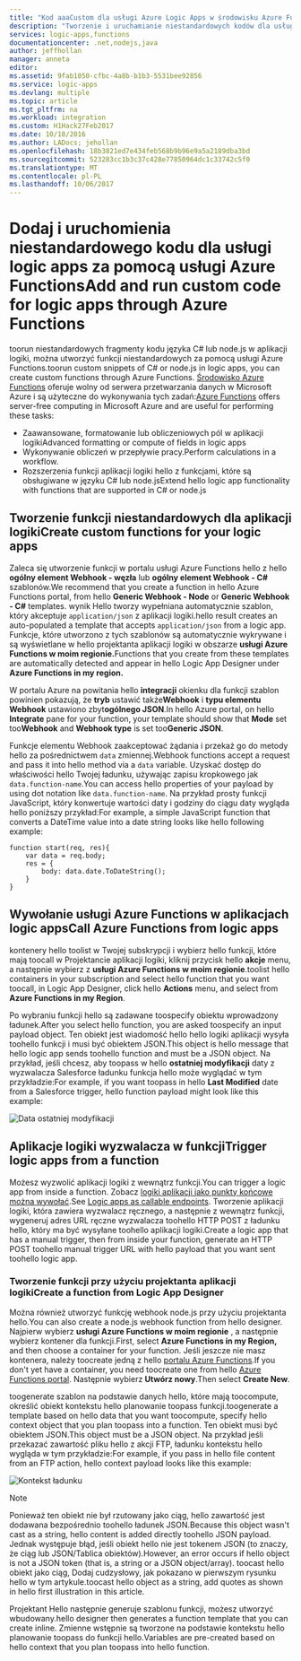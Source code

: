 ```yaml
---
title: "Kod aaaCustom dla usługi Azure Logic Apps w środowisku Azure Functions | Dokumentacja firmy Microsoft"
description: "Tworzenie i uruchamianie niestandardowych kodów dla usługi Azure Logic Apps w środowisku Azure Functions"
services: logic-apps,functions
documentationcenter: .net,nodejs,java
author: jeffhollan
manager: anneta
editor: 
ms.assetid: 9fab1050-cfbc-4a8b-b1b3-5531bee92856
ms.service: logic-apps
ms.devlang: multiple
ms.topic: article
ms.tgt_pltfrm: na
ms.workload: integration
ms.custom: H1Hack27Feb2017
ms.date: 10/18/2016
ms.author: LADocs; jehollan
ms.openlocfilehash: 18b3821ed7e434feb568b9b96e9a5a2189dba3bd
ms.sourcegitcommit: 523283cc1b3c37c428e77850964dc1c33742c5f0
ms.translationtype: MT
ms.contentlocale: pl-PL
ms.lasthandoff: 10/06/2017
---
```

# <a name="add-and-run-custom-code-for-logic-apps-through-azure-functions"></a><span data-ttu-id="1a9fa-103">Dodaj i uruchomienia niestandardowego kodu dla usługi logic apps za pomocą usługi Azure Functions</span><span class="sxs-lookup"><span data-stu-id="1a9fa-103">Add and run custom code for logic apps through Azure Functions</span></span>

<span data-ttu-id="1a9fa-104">toorun niestandardowych fragmenty kodu języka C# lub node.js w aplikacji logiki, można utworzyć funkcji niestandardowych za pomocą usługi Azure Functions.</span><span class="sxs-lookup"><span data-stu-id="1a9fa-104">toorun custom snippets of C# or node.js in logic apps, you can create custom functions through Azure Functions.</span></span> 
<span data-ttu-id="1a9fa-105">[Środowisko Azure Functions](../azure-functions/functions-overview.md) oferuje wolny od serwera przetwarzania danych w Microsoft Azure i są użyteczne do wykonywania tych zadań:</span><span class="sxs-lookup"><span data-stu-id="1a9fa-105">[Azure Functions](../azure-functions/functions-overview.md) offers server-free computing in Microsoft Azure and are useful for performing these tasks:</span></span>

* <span data-ttu-id="1a9fa-106">Zaawansowane, formatowanie lub obliczeniowych pól w aplikacji logiki</span><span class="sxs-lookup"><span data-stu-id="1a9fa-106">Advanced formatting or compute of fields in logic apps</span></span>
* <span data-ttu-id="1a9fa-107">Wykonywanie obliczeń w przepływie pracy.</span><span class="sxs-lookup"><span data-stu-id="1a9fa-107">Perform calculations in a workflow.</span></span>
* <span data-ttu-id="1a9fa-108">Rozszerzenia funkcji aplikacji logiki hello z funkcjami, które są obsługiwane w języku C# lub node.js</span><span class="sxs-lookup"><span data-stu-id="1a9fa-108">Extend hello logic app functionality with functions that are supported in C# or node.js</span></span>

## <a name="create-custom-functions-for-your-logic-apps"></a><span data-ttu-id="1a9fa-109">Tworzenie funkcji niestandardowych dla aplikacji logiki</span><span class="sxs-lookup"><span data-stu-id="1a9fa-109">Create custom functions for your logic apps</span></span>

<span data-ttu-id="1a9fa-110">Zaleca się utworzenie funkcji w portalu usługi Azure Functions hello z hello **ogólny element Webhook - węzła** lub **ogólny element Webhook - C#** szablonów.</span><span class="sxs-lookup"><span data-stu-id="1a9fa-110">We recommend that you create a function in hello Azure Functions portal, from hello **Generic Webhook - Node** or **Generic Webhook - C#** templates.</span></span> <span data-ttu-id="1a9fa-111">wynik Hello tworzy wypełniana automatycznie szablon, który akceptuje `application/json` z aplikacji logiki.</span><span class="sxs-lookup"><span data-stu-id="1a9fa-111">hello result creates an auto-populated a template that accepts `application/json` from a logic app.</span></span> <span data-ttu-id="1a9fa-112">Funkcje, które utworzono z tych szablonów są automatycznie wykrywane i są wyświetlane w hello projektanta aplikacji logiki w obszarze **usługi Azure Functions w moim regionie.**</span><span class="sxs-lookup"><span data-stu-id="1a9fa-112">Functions that you create from these templates are automatically detected and appear in hello Logic App Designer under **Azure Functions in my region.**</span></span>

<span data-ttu-id="1a9fa-113">W portalu Azure na powitania hello **integracji** okienku dla funkcji szablon powinien pokazują, że **tryb** ustawić także**Webhook** i **typu elementu Webhook** ustawiono zbyt**ogólnego JSON**.</span><span class="sxs-lookup"><span data-stu-id="1a9fa-113">In hello Azure portal, on hello **Integrate** pane for your function, your template should show that **Mode** set too**Webhook** and **Webhook type** is set too**Generic JSON**.</span></span> 

<span data-ttu-id="1a9fa-114">Funkcje elementu Webhook zaakceptować żądania i przekaż go do metody hello za pośrednictwem `data` zmiennej.</span><span class="sxs-lookup"><span data-stu-id="1a9fa-114">Webhook functions accept a request and pass it into hello method via a `data` variable.</span></span> <span data-ttu-id="1a9fa-115">Uzyskać dostęp do właściwości hello Twojej ładunku, używając zapisu kropkowego jak `data.function-name`.</span><span class="sxs-lookup"><span data-stu-id="1a9fa-115">You can access hello properties of your payload by using dot notation like `data.function-name`.</span></span> <span data-ttu-id="1a9fa-116">Na przykład prosty funkcji JavaScript, który konwertuje wartości daty i godziny do ciągu daty wygląda hello poniższy przykład:</span><span class="sxs-lookup"><span data-stu-id="1a9fa-116">For example, a simple JavaScript function that converts a DateTime value into a date string looks like hello following example:</span></span>

```
function start(req, res){
    var data = req.body;
    res = {
        body: data.date.ToDateString();
    }
}
```

## <a name="call-azure-functions-from-logic-apps"></a><span data-ttu-id="1a9fa-117">Wywołanie usługi Azure Functions w aplikacjach logic apps</span><span class="sxs-lookup"><span data-stu-id="1a9fa-117">Call Azure Functions from logic apps</span></span>

<span data-ttu-id="1a9fa-118">kontenery hello toolist w Twojej subskrypcji i wybierz hello funkcji, które mają toocall w Projektancie aplikacji logiki, kliknij przycisk hello **akcje** menu, a następnie wybierz z **usługi Azure Functions w moim regionie**.</span><span class="sxs-lookup"><span data-stu-id="1a9fa-118">toolist hello containers in your subscription and select hello function that you want toocall, in Logic App Designer, click hello **Actions** menu, and select from **Azure Functions in my Region**.</span></span>

<span data-ttu-id="1a9fa-119">Po wybraniu funkcji hello są zadawane toospecify obiektu wprowadzony ładunek.</span><span class="sxs-lookup"><span data-stu-id="1a9fa-119">After you select hello function, you are asked toospecify an input payload object.</span></span> <span data-ttu-id="1a9fa-120">Ten obiekt jest wiadomość hello hello logiki aplikacji wysyła toohello funkcji i musi być obiektem JSON.</span><span class="sxs-lookup"><span data-stu-id="1a9fa-120">This object is hello message that hello logic app sends toohello function and must be a JSON object.</span></span> <span data-ttu-id="1a9fa-121">Na przykład, jeśli chcesz, aby toopass w hello **ostatniej modyfikacji** daty z wyzwalacza Salesforce ładunku funkcja hello może wyglądać w tym przykładzie:</span><span class="sxs-lookup"><span data-stu-id="1a9fa-121">For example, if you want toopass in hello **Last Modified** date from a Salesforce trigger, hello function payload might look like this example:</span></span>

![Data ostatniej modyfikacji][1]

## <a name="trigger-logic-apps-from-a-function"></a><span data-ttu-id="1a9fa-123">Aplikacje logiki wyzwalacza w funkcji</span><span class="sxs-lookup"><span data-stu-id="1a9fa-123">Trigger logic apps from a function</span></span>

<span data-ttu-id="1a9fa-124">Możesz wyzwolić aplikacji logiki z wewnątrz funkcji.</span><span class="sxs-lookup"><span data-stu-id="1a9fa-124">You can trigger a logic app from inside a function.</span></span> <span data-ttu-id="1a9fa-125">Zobacz [logiki aplikacji jako punkty końcowe można wywołać](logic-apps-http-endpoint.md).</span><span class="sxs-lookup"><span data-stu-id="1a9fa-125">See [Logic apps as callable endpoints](logic-apps-http-endpoint.md).</span></span> <span data-ttu-id="1a9fa-126">Tworzenie aplikacji logiki, która zawiera wyzwalacz ręcznego, a następnie z wewnątrz funkcji, wygeneruj adres URL ręczne wyzwalacza toohello HTTP POST z ładunku hello, który ma być wysyłane toohello aplikacji logiki.</span><span class="sxs-lookup"><span data-stu-id="1a9fa-126">Create a logic app that has a manual trigger, then from inside your function, generate an HTTP POST toohello manual trigger URL with hello payload that you want sent toohello logic app.</span></span>

### <a name="create-a-function-from-logic-app-designer"></a><span data-ttu-id="1a9fa-127">Tworzenie funkcji przy użyciu projektanta aplikacji logiki</span><span class="sxs-lookup"><span data-stu-id="1a9fa-127">Create a function from Logic App Designer</span></span>

<span data-ttu-id="1a9fa-128">Można również utworzyć funkcję webhook node.js przy użyciu projektanta hello.</span><span class="sxs-lookup"><span data-stu-id="1a9fa-128">You can also create a node.js webhook function from hello designer.</span></span> <span data-ttu-id="1a9fa-129">Najpierw wybierz **usługi Azure Functions w moim regionie** , a następnie wybierz kontener dla funkcji.</span><span class="sxs-lookup"><span data-stu-id="1a9fa-129">First, select **Azure Functions in my Region,** and then choose a container for your function.</span></span> <span data-ttu-id="1a9fa-130">Jeśli jeszcze nie masz kontenera, należy toocreate jedną z hello [portalu Azure Functions](https://functions.azure.com/signin).</span><span class="sxs-lookup"><span data-stu-id="1a9fa-130">If you don't yet have a container, you need toocreate one from hello [Azure Functions portal](https://functions.azure.com/signin).</span></span> <span data-ttu-id="1a9fa-131">Następnie wybierz **Utwórz nowy**.</span><span class="sxs-lookup"><span data-stu-id="1a9fa-131">Then select **Create New**.</span></span>  

<span data-ttu-id="1a9fa-132">toogenerate szablon na podstawie danych hello, które mają toocompute, określić obiekt kontekstu hello planowanie toopass funkcji.</span><span class="sxs-lookup"><span data-stu-id="1a9fa-132">toogenerate a template based on hello data that you want toocompute, specify hello context object that you plan toopass into a function.</span></span> <span data-ttu-id="1a9fa-133">Ten obiekt musi być obiektem JSON.</span><span class="sxs-lookup"><span data-stu-id="1a9fa-133">This object must be a JSON object.</span></span> <span data-ttu-id="1a9fa-134">Na przykład jeśli przekazać zawartość pliku hello z akcji FTP, ładunku kontekstu hello wygląda w tym przykładzie:</span><span class="sxs-lookup"><span data-stu-id="1a9fa-134">For example, if you pass in hello file content from an FTP action, hello context payload looks like this example:</span></span>

![Kontekst ładunku][2]

> [!NOTE]
> <span data-ttu-id="1a9fa-136">Ponieważ ten obiekt nie był rzutowany jako ciąg, hello zawartość jest dodawana bezpośrednio toohello ładunek JSON.</span><span class="sxs-lookup"><span data-stu-id="1a9fa-136">Because this object wasn't cast as a string, hello content is added directly toohello JSON payload.</span></span> <span data-ttu-id="1a9fa-137">Jednak występuje błąd, jeśli obiekt hello nie jest tokenem JSON (to znaczy, że ciąg lub JSON/Tablica obiektów).</span><span class="sxs-lookup"><span data-stu-id="1a9fa-137">However, an error occurs if hello object is not a JSON token (that is, a string or a JSON object/array).</span></span> <span data-ttu-id="1a9fa-138">toocast hello obiekt jako ciąg, Dodaj cudzysłowy, jak pokazano w pierwszym rysunku hello w tym artykule.</span><span class="sxs-lookup"><span data-stu-id="1a9fa-138">toocast hello object as a string, add quotes as shown in hello first illustration in this article.</span></span>
> 

<span data-ttu-id="1a9fa-139">Projektant Hello następnie generuje szablonu funkcji, możesz utworzyć wbudowany.</span><span class="sxs-lookup"><span data-stu-id="1a9fa-139">hello designer then generates a function template that you can create inline.</span></span> <span data-ttu-id="1a9fa-140">Zmienne wstępnie są tworzone na podstawie kontekstu hello planowanie toopass do funkcji hello.</span><span class="sxs-lookup"><span data-stu-id="1a9fa-140">Variables are pre-created based on hello context that you plan toopass into hello function.</span></span>

<!--Image references-->
[1]: ./media/logic-apps-azure-functions/callfunction.png
[2]: ./media/logic-apps-azure-functions/createfunction.png
